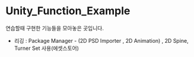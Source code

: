 # Unity_Function_Example
연습할때 구현한 기능들을 모아놓은 곳입니다.



- 리깅 : Package Manager - (2D PSD Importer , 2D Animation) , 2D Spine, Turner Set 사용(에셋스토어)
